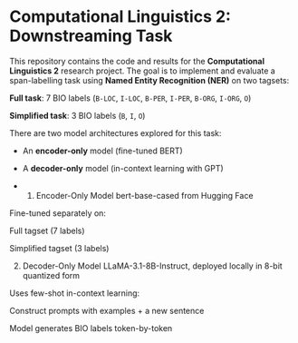 # Computational Linguistics 2: Downstreaming Task

This repository contains the code and results for the **Computational Linguistics 2** research project. 
The goal is to implement and evaluate a span-labelling task using **Named Entity Recognition (NER)** on two tagsets:

**Full task**: 7 BIO labels (`B-LOC`, `I-LOC`, `B-PER`, `I-PER`, `B-ORG`, `I-ORG`, `O`)

**Simplified task**: 3 BIO labels (`B`, `I`, `O`)

There are two model architectures explored for this task: 
- An **encoder-only** model (fine-tuned BERT)
- A **decoder-only** model (in-context learning with GPT)

- 1. Encoder-Only Model
bert-base-cased from Hugging Face

Fine-tuned separately on:

Full tagset (7 labels)

Simplified tagset (3 labels)

2. Decoder-Only Model
LLaMA-3.1-8B-Instruct, deployed locally in 8-bit quantized form

Uses few-shot in-context learning:

Construct prompts with examples + a new sentence

Model generates BIO labels token-by-token



